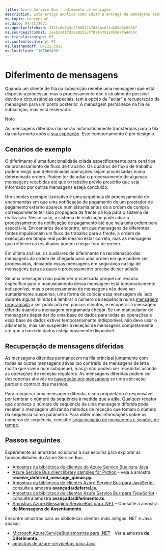 ```yaml
---
title: Azure Service Bus - adiamento de mensagem
description: Este artigo explica como adiar a entrega de mensagens Azure Service Bus. A mensagem permanece na fila ou subscrição, mas está reservada.
ms.topic: conceptual
ms.date: 04/21/2021
ms.openlocfilehash: 171fc6e1a3c779802747d34ac631d265e8c8926f
ms.sourcegitcommit: 2aeb2c41fd22a02552ff871479124b567fa4463c
ms.translationtype: MT
ms.contentlocale: pt-PT
ms.lasthandoff: 04/22/2021
ms.locfileid: "107869496"
---
```

# <a name="message-deferral"></a>Diferimento de mensagens
Quando um cliente de fila ou subscrição recebe uma mensagem que está disposto a processar, mas o processamento não é atualmente possível devido a circunstâncias especiais, tem a opção de "adiar" a recuperação da mensagem para um ponto posterior. A mensagem permanece na fila ou subscrição, mas está reservada.

> [!NOTE]
> As mensagens diferidas não serão automaticamente transferidas para a fila da carta morta após a [sua expiração](./service-bus-dead-letter-queues.md#time-to-live). Este comportamento é por desígnio.

## <a name="sample-scenarios"></a>Cenários de exemplo
O diferimento é uma funcionalidade criada especificamente para cenários de processamento de fluxo de trabalho. Os quadros de fluxo de trabalho podem exigir que determinadas operações sejam processadas numa determinada ordem. Podem ter de adiar o processamento de algumas mensagens recebidas até que o trabalho prévio prescrito que seja informado por outras mensagens esteja concluído.

Um simples exemplo ilustrativo é uma sequência de processamento de encomendas em que uma notificação de pagamento de um prestador de pagamento externo aparece num sistema antes de a ordem de compra correspondente ter sido propagada da frente da loja para o sistema de realização. Nesse caso, o sistema de realização pode adiar o processamento da notificação de pagamento até que haja uma ordem para associá-la. Em cenários de encontro, em que mensagens de diferentes fontes impulsionam um fluxo de trabalho para a frente, a ordem de execução em tempo real pode mesmo estar correta, mas as mensagens que refletem os resultados podem chegar fora de ordem.

Em última análise, os auxiliares de diferimento na reordenação das mensagens da ordem de chegada para uma ordem em que podem ser processadas, deixando essas mensagens em segurança na loja de mensagens para as quais o processamento precisa de ser adiado.

Se uma mensagem não puder ser processada porque um recurso específico para o manuseamento dessa mensagem está temporariamente indisponível, mas o processamento de mensagens não deve ser sumariamente suspenso, uma forma de colocar essa mensagem de lado durante alguns minutos é lembrar o número de sequência numa [mensagem programada](message-sequencing.md) a ser publicada em poucos minutos, e recuperar a mensagem diferida quando a mensagem programada chegar. Se um manipulador de mensagens depender de uma base de dados para todas as operações e essa base de dados estiver temporariamente indisponível, não deve usar o adiamento, mas sim suspender a receção de mensagens completamente até que a base de dados esteja novamente disponível. 

## <a name="retrieving-deferred-messages"></a>Recuperação de mensagens diferidas
As mensagens diferidas permanecem na fila principal juntamente com todas as outras mensagens ativas (ao contrário de mensagens de letra morta que vivem num subqueue), mas já não podem ser recebidas usando as operações de receção regulares. As mensagens diferidas podem ser descobertas através da [navegação por mensagens](message-browsing.md) se uma aplicação perder o controlo das mesmos.

Para recuperar uma mensagem diferida, o seu proprietário é responsável por lembrar o número da sequência à medida que a adia. Qualquer recetor que conheça o número de sequência de uma mensagem diferida pode receber a mensagem utilizando métodos de receção que tomam o número da sequência como parâmetro. Para obter mais informações sobre os números de sequência, consulte [sequenciação de mensagens e semões de tempo](message-sequencing.md).

## <a name="next-steps"></a>Passos seguintes
Experimente as amostras no idioma à sua escolha para explorar as funcionalidades do Azure Service Bus. 

- [Amostras da biblioteca de clientes do Azure Service Bus para Java](/samples/azure/azure-sdk-for-java/servicebus-samples/)
- [Azure Service Bus client library samples for Python](/samples/azure/azure-sdk-for-python/servicebus-samples/) - veja a amostra **receive_deferred_message_queue.py.** 
- [Amostras da biblioteca de clientes Azure Service Bus para JavaScript](/samples/azure/azure-sdk-for-js/service-bus-javascript/) - consulte a amostra **avançada/deferral.js.** 
- [Amostras da biblioteca de clientes Azure Service Bus para TypeScript](/samples/azure/azure-sdk-for-js/service-bus-typescript/) - consulte a amostra **avançada/diferimento.ts.** 
- [Amostras Azure.Messaging.ServiceBus para .NET](/samples/azure/azure-sdk-for-net/azuremessagingservicebus-samples/) - Consulte a amostra **de Mensagens de Assentamento.** 

Encontre amostras para as bibliotecas clientes mais antigas .NET e Java abaixo:
- [Microsoft.Azure.ServiceBus amostras para .NET](https://github.com/Azure/azure-service-bus/tree/master/samples/DotNet/Microsoft.Azure.ServiceBus/) - Ver a amostra **de Diferimento.** 
- [amostras de azure-servicebus para Java](https://github.com/Azure/azure-service-bus/tree/master/samples/Java/azure-servicebus/MessageBrowse)
